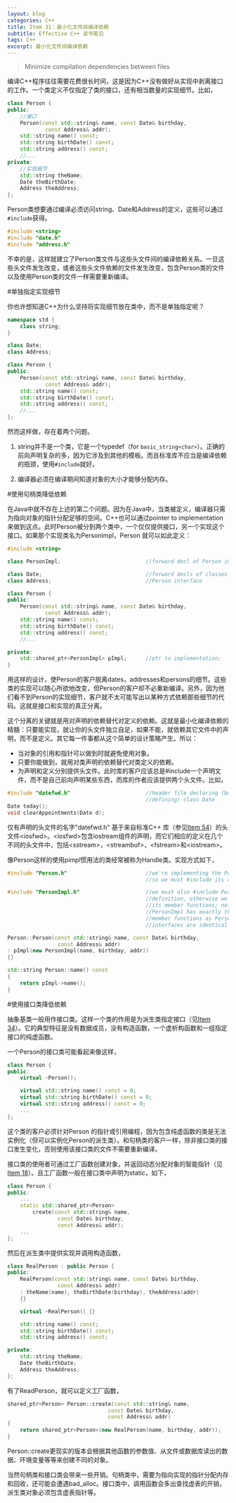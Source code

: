 ```yaml
---
layout: blog
categories: C++
title: Item 31：最小化文件间编译依赖
subtitle: Effective C++ 读书笔记
tags: C++ 
excerpt: 最小化文件间编译依赖
---
```


> Minimize compilation dependencies between files

编译C++程序往往需要花费很长时间，这是因为C++没有做好从实现中剥离接口的工作。一个类定义不仅指定了类的接口，还有相当数量的实现细节。比如，

```cpp
class Person {
public:
    //接口
    Person(const std::string& name, const Date& birthday,
            const Address& addr);
    std::string name() const;
    std::string birthDate() const;
    std::string address() const;
    //...
private:
    //实现细节
    std::string theName;
    Date theBirthDate;
    Address theAddress;
};
```

Person类想要通过编译必须访问string、Date和Address的定义，这些可以通过`#include`获得。

```cpp
#include <string>
#include "date.h"
#include "address.h"
```

不幸的是，这样就建立了Person类文件与这些头文件间的编译依赖关系。一旦这些头文件发生改变，或者这些头文件依赖的文件发生改变，包含Person类的文件以及使用Person类的文件一样需要重新编译。

#单独指定实现细节

你也许想知道C++为什么坚持将实现细节放在类中，而不是单独指定呢？

```cpp
namespace std {
    class string;
}

class Date;
class Address;

class Person {
public:
    Person(const std::string& name, const Date& birthday,
            const Address& addr);
    std::string name() const;
    std::string birthDate() const;
    std::string address() const;
    //...
};
```

然而这样做，存在着两个问题。

1. string并不是一个类，它是一个typedef（for `basic_string<char>`）。正确的前向声明复杂的多，因为它涉及到其他的模板。而且标准库不应当是编译依赖的瓶颈，使用`#include`就好。

2. 编译器必须在编译期间知道对象的大小才能够分配内存。

#使用句柄类降低依赖

在Java中就不存在上述的第二个问题。因为在Java中，当类被定义，编译器只需为指向对象的指针分配足够的空间。C++也可以通过pointer to implementation来做到这点。此时Person被分到两个类中，一个仅仅提供接口，另一个实现这个接口。如果那个实现类名为PersonImpl，Person 就可以如此定义：

```cpp
#include <string>

class PersonImpl;                           //forward decl of Person impl. class

class Date;                                 //forward decls of classes used in
class Address;                              //Person interface

class Person {
public:
    Person(const std::string& name, const Date& birthday,
            const Address& addr);
    std::string name() const;
    std::string birthDate() const;
    std::string address() const;
    //...

private:
    std::shared_ptr<PersonImpl> pImpl;      //ptr to implementation;
}
```

用这样的设计，使Person的客户脱离dates，addresses和persons的细节。这些类的实现可以随心所欲地改变，但Person的客户却不必重新编译。另外，因为他们看不到Person的实现细节，客户就不太可能写出以某种方式依赖那些细节的代码。这就是接口和实现的真正分离。

这个分离的关键就是用对声明的依赖替代对定义的依赖。这就是最小化编译依赖的精髓：只要能实现，就让你的头文件独立自足，如果不能，就依赖其它文件中的声明，而不是定义。其它每一件事都从这个简单的设计策略产生。所以：

* 当对象的引用和指针可以做到时就避免使用对象。
* 只要你能做到，就用对类声明的依赖替代对类定义的依赖。
* 为声明和定义分别提供头文件。此时库的客户应该总是#include一个声明文件，而不是自己前向声明某些东西，而库的作者应该提供两个头文件。比如，

```cpp
#include "datefwd.h"                        //header file declaring (but not
                                            //defining) class Date
Date today();
void clearAppointments(Date d);
```

仅有声明的头文件的名字"datefwd.h" 基于来自标准C++ 库（参见[Item 54](/2016/03/13/effective-54.html)）的头文件\<iosfwd\>。\<iosfwd\>包含iostream组件的声明，而它们相应的定义在几个不同的头文件中，包括\<sstream\>，\<streambuf\>，\<fstream\>和\<iostream\>。

像Person这样的使用pimpl惯用法的类经常被称为Handle类。实现方式如下，

```cpp
#include "Person.h"                         //we're implementing the Person class,
                                            //so we must #include its class definition

#include "PersonImpl.h"                     //we must also #include PersonImpl's class
                                            //definition, otherwise we couldn't call
                                            //its member functions; note that
                                            //PersonImpl has exactly the same
                                            //member functions as Person —their
                                            //interfaces are identical

Person::Person(const std::string& name, const Date& birthday,
                const Address& addr) 
: pImpl(new PersonImpl(name, birthday, addr)) 
{}

std::string Person::name() const
{
    return pImpl->name();
}
```

#使用接口类降低依赖

抽象基类一般用作接口类。这样一个类的作用是为派生类指定接口（见[Item 34](/2016/02/22/effective-34.html)）。它的典型特征是没有数据成员，没有构造函数，一个虚析构函数和一组指定接口的纯虚函数。

一个Person的接口类可能看起来像这样，

```cpp
class Person {
public:
    virtual ~Person();

    virtual std::string name() const = 0;
    virtual std::string birthDate() const = 0;
    virtual std::string address() const = 0;
    ...
};
```

这个类的客户必须针对Person 的指针或引用编程，因为包含纯虚函数的类是无法实例化（但可以实例化Person的派生类）。和句柄类的客户一样，除非接口类的接口发生变化，否则使用该接口类的文件不需要重新编译。

接口类的使用者可通过工厂函数创建对象，并返回动态分配对象的智能指针（见[Item 18](/2016/02/06/effective-18.html)）。且工厂函数一般在接口类中声明为static，如下，

```cpp
class Person {
public:
    ...
    static std::shared_ptr<Person>
        create(const std::string& name,
                const Date& birthday,
                const Address& addr);
    ...
};
```

然后在派生类中提供实现并调用构造函数，

```cpp
class RealPerson : public Person {
public:
    RealPerson(const std::string& name, const Date& birthday,
                const Address& addr)
    : theName(name), theBirthDate(birthday), theAddress(addr)
    {}

    virtual ~RealPerson() {}

    std::string name() const;        
    std::string birthDate() const;   
    std::string address() const;     

private:
    std::string theName;
    Date theBirthDate;
    Address theAddress;
};
```

有了ReadPerson，就可以定义工厂函数，

```cpp
shared_ptr<Person> Person::create(const std::string& name,
                                const Date& birthday,
                                const Address& addr) 
{
    return shared_ptr<Person>(new RealPerson(name, birthday, addr));
}
```

Person::create更现实的版本会根据其他函数的参数值、从文件或数据库读出的数据、环境变量等等来创建不同的对象。

当然句柄类和接口类会带来一些开销。句柄类中，需要为指向实现的指针分配内存和回收，还可能会遭遇bad\_alloc。接口类中，调用函数会多出查找虚表的开销，派生类对象必须包含虚表指针等。

